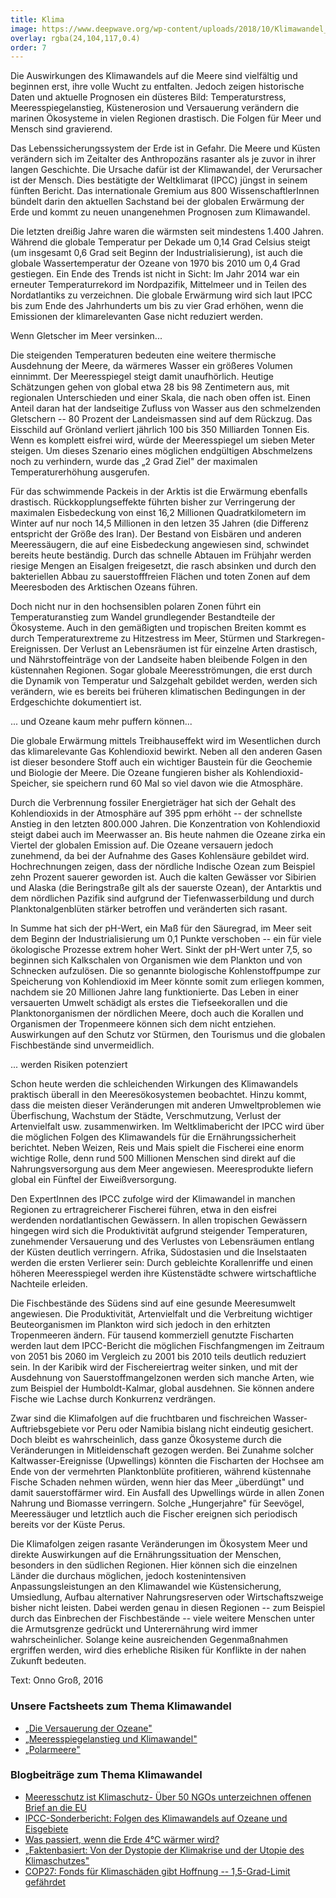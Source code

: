 ```yaml
---
title: Klima
image: https://www.deepwave.org/wp-content/uploads/2018/10/Klimawandel_good_icon_RGB.jpg
overlay: rgba(24,104,117,0.4)
order: 7
---
```


Die Auswirkungen des Klimawandels auf die Meere sind vielfältig und beginnen erst, ihre volle Wucht zu entfalten. Jedoch zeigen historische Daten und aktuelle Prognosen ein düsteres Bild: Temperaturstress, Meeresspiegelanstieg, Küstenerosion und Versauerung verändern die marinen Ökosysteme in vielen Regionen drastisch. Die Folgen für Meer und Mensch sind gravierend.

Das Lebenssicherungssystem der Erde ist in Gefahr. Die Meere und Küsten verändern sich im Zeitalter des Anthropozäns rasanter als je zuvor in ihrer langen Geschichte. Die Ursache dafür ist der Klimawandel, der Verursacher ist der Mensch. Dies bestätigte der Weltklimarat (IPCC) jüngst in seinem fünften Bericht. Das internationale Gremium aus 800 WissenschaftlerInnen bündelt darin den aktuellen Sachstand bei der globalen Erwärmung der Erde und kommt zu neuen unangenehmen Prognosen zum Klimawandel.

Die letzten dreißig Jahre waren die wärmsten seit mindestens 1.400 Jahren. Während die globale Temperatur per Dekade um 0,14 Grad Celsius steigt (um insgesamt 0,6 Grad seit Beginn der Industrialisierung), ist auch die globale Wassertemperatur der Ozeane von 1970 bis 2010 um 0,4 Grad gestiegen. Ein Ende des Trends ist nicht in Sicht: Im Jahr 2014 war ein erneuter Temperaturrekord im Nordpazifik, Mittelmeer und in Teilen des Nordatlantiks zu verzeichnen. Die globale Erwärmung wird sich laut IPCC bis zum Ende des Jahrhunderts um bis zu vier Grad erhöhen, wenn die Emissionen der klimarelevanten Gase nicht reduziert werden.

Wenn Gletscher im Meer versinken...

Die steigenden Temperaturen bedeuten eine weitere thermische Ausdehnung der Meere, da wärmeres Wasser ein größeres Volumen einnimmt. Der Meeresspiegel steigt damit unaufhörlich. Heutige Schätzungen gehen von global etwa 28 bis 98 Zentimetern aus, mit regionalen Unterschieden und einer Skala, die nach oben offen ist. Einen Anteil daran hat der landseitige Zufluss von Wasser aus den schmelzenden Gletschern -- 80 Prozent der Landeismassen sind auf dem Rückzug. Das Eisschild auf Grönland verliert jährlich 100 bis 350 Milliarden Tonnen Eis. Wenn es komplett eisfrei wird, würde der Meeresspiegel um sieben Meter steigen. Um dieses Szenario eines möglichen endgültigen Abschmelzens noch zu verhindern, wurde das „2 Grad Ziel" der maximalen Temperaturerhöhung ausgerufen.

Für das schwimmende Packeis in der Arktis ist die Erwärmung ebenfalls drastisch. Rückkopplungseffekte führten bisher zur Verringerung der maximalen Eisbedeckung von einst 16,2 Millionen Quadratkilometern im Winter auf nur noch 14,5 Millionen in den letzen 35 Jahren (die Differenz entspricht der Größe des Iran). Der Bestand von Eisbären und anderen Meeressäugern, die auf eine Eisbedeckung angewiesen sind, schwindet bereits heute beständig. Durch das schnelle Abtauen im Frühjahr werden riesige Mengen an Eisalgen freigesetzt, die rasch absinken und durch den bakteriellen Abbau zu sauerstofffreien Flächen und toten Zonen auf dem Meeresboden des Arktischen Ozeans führen.

Doch nicht nur in den hochsensiblen polaren Zonen führt ein Temperaturanstieg zum Wandel grundlegender Bestandteile der Ökosysteme. Auch in den gemäßigten und tropischen Breiten kommt es durch Temperaturextreme zu Hitzestress im Meer, Stürmen und Starkregen-Ereignissen. Der Verlust an Lebensräumen ist für einzelne Arten drastisch, und Nährstoffeinträge von der Landseite haben bleibende Folgen in den küstennahen Regionen. Sogar globale Meeresströmungen, die erst durch die Dynamik von Temperatur und Salzgehalt gebildet werden, werden sich verändern, wie es bereits bei früheren klimatischen Bedingungen in der Erdgeschichte dokumentiert ist.

... und Ozeane kaum mehr puffern können...

Die globale Erwärmung mittels Treibhauseffekt wird im Wesentlichen durch das klimarelevante Gas Kohlendioxid bewirkt. Neben all den anderen Gasen ist dieser besondere Stoff auch ein wichtiger Baustein für die Geochemie und Biologie der Meere. Die Ozeane fungieren bisher als Kohlendioxid-Speicher, sie speichern rund 60 Mal so viel davon wie die Atmosphäre.

Durch die Verbrennung fossiler Energieträger hat sich der Gehalt des Kohlendioxids in der Atmosphäre auf 395 ppm erhöht -- der schnellste Anstieg in den letzten 800.000 Jahren. Die Konzentration von Kohlendioxid steigt dabei auch im Meerwasser an. Bis heute nahmen die Ozeane zirka ein Viertel der globalen Emission auf. Die Ozeane versauern jedoch zunehmend, da bei der Aufnahme des Gases Kohlensäure gebildet wird. Hochrechnungen zeigen, dass der nördliche Indische Ozean zum Beispiel zehn Prozent sauerer geworden ist. Auch die kalten Gewässer vor Sibirien und Alaska (die Beringstraße gilt als der sauerste Ozean), der Antarktis und dem nördlichen Pazifik sind aufgrund der Tiefenwasserbildung und durch Planktonalgenblüten stärker betroffen und veränderten sich rasant.

In Summe hat sich der pH-Wert, ein Maß für den Säuregrad, im Meer seit dem Beginn der Industrialisierung um 0,1 Punkte verschoben -- ein für viele ökologische Prozesse extrem hoher Wert. Sinkt der pH-Wert unter 7,5, so beginnen sich Kalkschalen von Organismen wie dem Plankton und von Schnecken aufzulösen. Die so genannte biologische Kohlenstoffpumpe zur Speicherung von Kohlendioxid im Meer könnte somit zum erliegen kommen, nachdem sie 20 Millionen Jahre lang funktionierte. Das Leben in einer versauerten Umwelt schädigt als erstes die Tiefseekorallen und die Planktonorganismen der nördlichen Meere, doch auch die Korallen und Organismen der Tropenmeere können sich dem nicht entziehen. Auswirkungen auf den Schutz vor Stürmen, den Tourismus und die globalen Fischbestände sind unvermeidlich.

... werden Risiken potenziert

Schon heute werden die schleichenden Wirkungen des Klimawandels praktisch überall in den Meeresökosystemen beobachtet. Hinzu kommt, dass die meisten dieser Veränderungen mit anderen Umweltproblemen wie Überfischung, Wachstum der Städte, Verschmutzung, Verlust der Artenvielfalt usw. zusammenwirken. Im Weltklimabericht der IPCC wird über die möglichen Folgen des Klimawandels für die Ernährungssicherheit berichtet. Neben Weizen, Reis und Mais spielt die Fischerei eine enorm wichtige Rolle, denn rund 500 Millionen Menschen sind direkt auf die Nahrungsversorgung aus dem Meer angewiesen. Meeresprodukte liefern global ein Fünftel der Eiweißversorgung.

Den ExpertInnen des IPCC zufolge wird der Klimawandel in manchen Regionen zu ertragreicherer Fischerei führen, etwa in den eisfrei werdenden nordatlantischen Gewässern. In allen tropischen Gewässern hingegen wird sich die Produktivität aufgrund steigender Temperaturen, zunehmender Versauerung und des Verlustes von Lebensräumen entlang der Küsten deutlich verringern. Afrika, Südostasien und die Inselstaaten werden die ersten Verlierer sein: Durch gebleichte Korallenriffe und einen höheren Meeresspiegel werden ihre Küstenstädte schwere wirtschaftliche Nachteile erleiden.

Die Fischbestände des Südens sind auf eine gesunde Meeresumwelt angewiesen. Die Produktivität, Artenvielfalt und die Verbreitung wichtiger Beuteorganismen im Plankton wird sich jedoch in den erhitzten Tropenmeeren ändern. Für tausend kommerziell genutzte Fischarten werden laut dem IPCC-Bericht die möglichen Fischfangmengen im Zeitraum von 2051 bis 2060 im Vergleich zu 2001 bis 2010 teils deutlich reduziert sein. In der Karibik wird der Fischereiertrag weiter sinken, und mit der Ausdehnung von Sauerstoffmangelzonen werden sich manche Arten, wie zum Beispiel der Humboldt-Kalmar, global ausdehnen. Sie können andere Fische wie Lachse durch Konkurrenz verdrängen.

Zwar sind die Klimafolgen auf die fruchtbaren und fischreichen Wasser-Auftriebsgebiete vor Peru oder Namibia bislang nicht eindeutig gesichert. Doch bleibt es wahrscheinlich, dass ganze Ökosysteme durch die Veränderungen in Mitleidenschaft gezogen werden. Bei Zunahme solcher Kaltwasser-Ereignisse (Upwellings) könnten die Fischarten der Hochsee am Ende von der vermehrten Planktonblüte profitieren, während küstennahe Fische Schaden nehmen würden, wenn hier das Meer „überdüngt" und damit sauerstoffärmer wird. Ein Ausfall des Upwellings würde in allen Zonen Nahrung und Biomasse verringern. Solche „Hungerjahre" für Seevögel, Meeressäuger und letztlich auch die Fischer ereignen sich periodisch bereits vor der Küste Perus.

Die Klimafolgen zeigen rasante Veränderungen im Ökosystem Meer und direkte Auswirkungen auf die Ernährungssituation der Menschen, besonders in den südlichen Regionen. Hier können sich die einzelnen Länder die durchaus möglichen, jedoch kostenintensiven Anpassungsleistungen an den Klimawandel wie Küstensicherung, Umsiedlung, Aufbau alternativer Nahrungsreserven oder Wirtschaftszweige bisher nicht leisten. Dabei werden genau in diesen Regionen -- zum Beispiel durch das Einbrechen der Fischbestände -- viele weitere Menschen unter die Armutsgrenze gedrückt und Unterernährung wird immer wahrscheinlicher. Solange keine ausreichenden Gegenmaßnahmen ergriffen werden, wird dies erhebliche Risiken für Konflikte in der nahen Zukunft bedeuten.

Text: Onno Groß, 2016

### Unsere Factsheets zum Thema Klimawandel

-   [„Die Versauerung der Ozeane"](https://www.deepwave.org/wp-content/uploads/2016/08/DWfacts_Die-Versauerung-der-Ozeane_2016.pdf?x95826)
-   [„Meeresspiegelanstieg und Klimawandel"](https://www.deepwave.org/wp-content/uploads/2016/07/DWfacts_Meeresspiegelanstieg-und-Klimawandel_2016.pdf?x95826)
-   [„Polarmeere"](https://www.deepwave.org/wp-content/uploads/2016/08/DWfactsPolarmeere_2016.pdf?x95826)

### Blogbeiträge zum Thema Klimawandel

-   [Meeresschutz ist Klimaschutz- Über 50 NGOs unterzeichnen offenen Brief an die EU](https://www.deepwave.org/meeresschutz-ist-klimaschutz-ueber-50-ngos-unterzeichnen-offenen-brief-an-die-eu/)
-   [IPCC-Sonderbericht: Folgen des Klimawandels auf Ozeane und Eisgebiete](https://www.deepwave.org/ipcc-sonderbericht-folgen-des-klimawandels-auf-ozeane-und-eisgebiete/)
-   [Was passiert, wenn die Erde 4°C wärmer wird?](https://www.deepwave.org/was-passiert-wenn-die-erde-4c-waermer-wird/)
-   [„Faktenbasiert: Von der Dystopie der Klimakrise und der Utopie des Klimaschutzes"](https://www.deepwave.org/faktenbasiert-von-der-dystopie-der-klimakrise-und-der-utopie-des-klimaschutzes/)
-   [COP27: Fonds für Klimaschäden gibt Hoffnung -- 1,5-Grad-Limit gefährdet](https://www.deepwave.org/cop27-fonds-fuer-klimaschaeden-gibt-hoffnung-15-grad-limit-gefaehrdet/)
